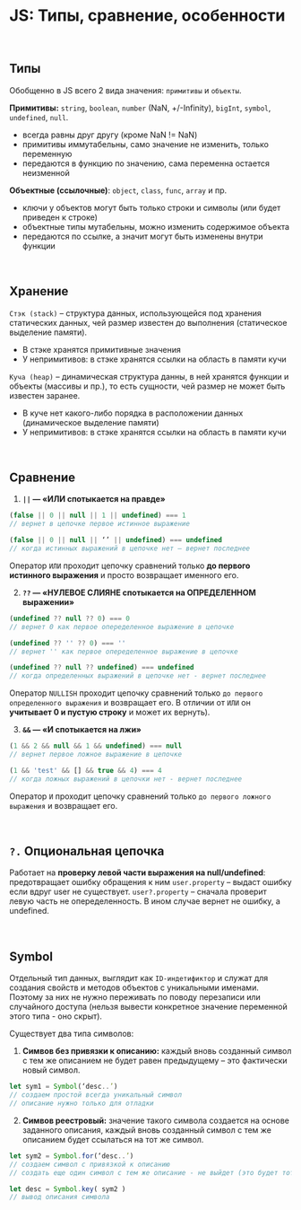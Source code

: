 # JS: Типы, сравнение, особенности

<br>

## Типы
Обобщенно в JS всего 2 вида значения: `примитивы` и `объекты`.  

__Примитивы:__ `string`, `boolean`, `number` (NaN, +/-Infinity), `bigInt`, `symbol`, `undefined`, `null`.
* всегда равны друг другу (кроме NaN != NaN)
* примитивы иммутабельны, само значение не изменить, только переменную
* передаются в функцию по значению, сама переменна остается неизменной

__Объектные (ссылочные)__: `object`, `class`, `func`, `array` и пр.
* ключи у объектов могут быть только строки и символы (или будет приведен к строке)
* объектные типы мутабельны, можно изменить содержимое объекта
* передаются по ссылке, а значит могут быть изменены внутри функции

<br>

## Хранение
`Стэк (stack)` – структура данных, использующейся под хранения статических данных, чей размер известен до выполнения (статическое выделение памяти).
* В стэке хранятся примитивные значения
* У непримитивов: в стэке хранятся ссылки на область в памяти кучи

`Куча (heap)` – динамическая структура данны, в ней хранятся функции и объекты (массивы и пр.), то есть сущности, чей размер не может быть известен заранее.  
* В куче нет какого-либо порядка в расположении данных (динамическое выделение памяти)
* У непримитивов: в стэке хранятся ссылки на область в памяти кучи

<br>

## Сравнение
1. __`||` — «ИЛИ спотыкается на правде»__
```javascript
(false || 0 || null || 1 || undefined) === 1
// вернет в цепочке первое истинное выражение

(false || 0 || null || ‘’ || undefined) === undefined
// когда истинных выражений в цепочке нет – вернет последнее 
```
Оператор `ИЛИ` проходит цепочку сравнений только __до первого истинного выражения__ и просто возвращает именного его.

2. __`??` — «НУЛЕВОЕ СЛИЯНЕ спотыкается на ОПРЕДЕЛЕННОМ выражении»__
```javascript
(undefined ?? null ?? 0) === 0
// вернет 0 как первое опеределенное выражение в цепочке

(undefined ?? '' ?? 0) === ''
// вернет '' как первое опеределенное выражение в цепочке

(undefined ?? null ?? undefined) === undefined
// когда определенных выражений в цепочке нет - вернет последнее 
```
Оператор `NULLISH` проходит цепочку сравнений только `до первого определенного выражения` и возвращает его. В отличии от `ИЛИ` он __учитывает 0 и пустую строку__ и может их вернуть).

3.  __`&&` — «И спотыкается на лжи»__
```javascript
(1 && 2 && null && 1 && undefined) === null
// вернет первое ложное выражение в цепочке

(1 && 'test' && [] && true && 4) === 4
// когда ложных выражений в цепочки нет - вернет последнее
```
Оператор `И` проходит цепочку сравнений только `до первого ложного выражения` и возвращает его.

<br>

## `?.` Опциональная цепочка
Работает на __проверку левой части выражения на null/undefined__: предотвращает ошибку обращения к ним
`user.property` – выдаст ошибку если вдруг user не существует.
`user?.property` – сначала проверит левую часть не опеределенность. В ином случае вернет не ошибку, а undefined.

<br>

## Symbol
Отдельный тип данных, выглядит как `ID-индетификтор` и служат для создания свойств и методов объектов c уникальными именами. Поэтому за них не нужно переживать по поводу перезаписи или случайного доступа (нельзя вывести конкретное значение переменной этого типа - оно скрыт).   

Существует два типа символов:  

1.  __Симвов без привязки к описанию:__ каждый вновь созданный символ с тем же описанием не будет равен предыдущему – это фактически новый символ.
```javascript
let sym1 = Symbol(‘desc..’) 
// создаем простой всегда уникальный символ
// описание нужно только для отладки
```
2.  __Симвов реестровый:__ значение такого символа создается на основе заданного описания, каждый вновь созданный символ с тем же описанием будет ссылаться на тот же символ.
```javascript
let sym2 = Symbol.for(‘desc..’)
// создаем символ с привязкой к описанию
// создать еще один символ с тем же описание - не выйдет (это будет тот же символ)

let desc = Symbol.key( sym2 )
// вывод описания символа
```

